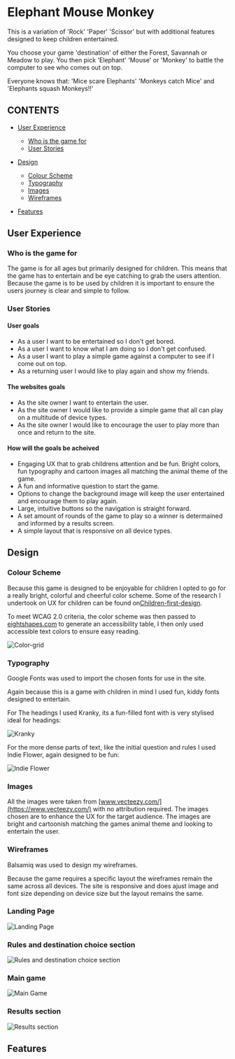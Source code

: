 # Elephant Mouse Monkey

This is a variation of 'Rock' 'Paper' 'Scissor' but with additional features designed to keep children entertained.

You choose your game 'destination' of either the Forest, Savannah or Meadow to play. You then pick 'Elephant' 'Mouse' or 'Monkey' to battle the computer to see who comes out on top.

Everyone knows that:
'Mice scare Elephants'
'Monkeys catch Mice' and
'Elephants squash Monkeys!!'



## CONTENTS

* [User Experience](#user-experience)
  * [Who is the game for](#who-is-the-game-for)
  * [User Stories](#user-stories)

* [Design](#design)
  * [Colour Scheme](#colour-scheme)
  * [Typography](#typography)
  * [Images](#images)
  * [Wireframes](#wireframes)

* [Features](#features)


## User Experience

### Who is the game for


The game is for all ages but primarily designed for children.
This means that the game has to entertain and be eye catching to grab the users attention.
Because the game is to be used by children it is important to ensure the users journey is clear and simple to follow.  

### User Stories  

#### User goals

* As a user I want to be entertained so I don't get bored.
* As a user I want to know what I am doing so I don't get confused.
* As a user I want to play a simple game against a computer to see if I come out on top. 
* As a returning user I would like to play again and show my friends.

#### The websites goals

* As the site owner I want to entertain the user.
* As the site owner I would like to provide a simple game that all can play on a multitude of device types.
* As the site owner I would like to encourage the user to play more than once and return to the site.

#### How will the goals be acheived

* Engaging UX that to grab childrens attention and be fun. Bright colors, fun typography and cartoon images all matching the animal theme of the game.
* A fun and informative question to start the game.
* Options to change the background image will keep the user entertained and encourage them to play again.
* Large, intuitive buttons so the navigation is straight forward.
* A set amount of rounds of the game to play so a winner is determained and informed by a results screen.
* A simple layout that is responsive on all device types.


## Design


### Colour Scheme


Because this game is designed to be enjoyable for children I opted to go for a really bright, colorful and cheerful color scheme. Some of the research I undertook on UX for children can be found on[Children-first-design](https://uxdesign.cc/ux-for-kids-responsible-matter-802bd12fe28c).

To meet WCAG 2.0 criteria, the color scheme was then passed to [eightshapes.com](https://contrast-grid.eightshapes.com/?version=1.1.0&background-colors=&foreground-colors=%23ffffff%0D%0A%23000000%0D%0A%2366ff00%0D%0A%2308e8de%0D%0A%23fc74fd%0D%0A%23803790%0D%0A%23fd0e35%0D%0A%2300468c%0D%0A%23013220%0D%0A%0D%0A&es-color-form__tile-size=compact&es-color-form__show-contrast=aaa&es-color-form__show-contrast=aa&es-color-form__show-contrast=aa18&es-color-form__show-contrast=dnp) to generate an accessibility table, I then only used accessible text colors to ensure easy reading.

![Color-grid](assets/media/color-grid.PNG)

### Typography

Google Fonts was used to import the chosen fonts for use in the site.

Again because this is a game with children in mind I used fun, kiddy fonts designed to entertain.

For The headings I used Kranky, its a fun-filled font with is very stylised ideal for headings:

![Kranky](assets/media/kranky.PNG)

For the more dense parts of text, like the initial question and rules I used Indie Flower, again designed to be fun:

![Indie Flower](assets/media/indie-flower.PNG)


### Images

All the images were taken from [www.vecteezy.com/](https://www.vecteezy.com/) with no attribution required.
The images chosen are to enhance the UX for the target audience. The images are bright and cartoonish matching the games animal theme and looking to entertain the user.

### Wireframes

Balsamiq was used to design my wireframes.

Because the game requires a specific layout the wireframes remain the same across all devices.
The site is responsive and does ajust image and font size depending on device size but the layout remains the same.


### Landing Page


![Landing Page](assets/media/wireframes/landing.png)


### Rules and destination choice section


![Rules and destination choice section](assets/media/wireframes/rules.png)


### Main game


![Main Game](assets/media/wireframes/game.png)


### Results section


![Results section](assets/media/wireframes/results.png)

## Features
